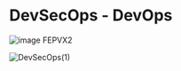 # DevSecOps - DevOps

![image FEPVX2](https://github.com/user-attachments/assets/4e0d2040-ee11-4dfd-8cb4-8c2bbdbd5fb2)

![DevSecOps(1)](https://github.com/user-attachments/assets/5de3b649-3344-4837-b986-a57537b26d50)
